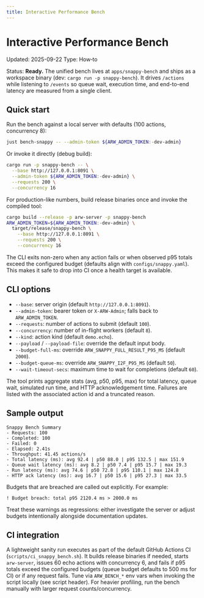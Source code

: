 ```yaml
---
title: Interactive Performance Bench
---
```


# Interactive Performance Bench
Updated: 2025-09-22
Type: How‑to

Status: **Ready.** The unified bench lives at `apps/snappy-bench` and ships as a
workspace binary (dev: `cargo run -p snappy-bench`). It drives `/actions` while
listening to `/events` so queue wait, execution time, and end-to-end latency are
measured from a single client.

## Quick start

Run the bench against a local server with defaults (100 actions, concurrency 8):

```bash
just bench-snappy -- --admin-token ${ARW_ADMIN_TOKEN:-dev-admin}
```

Or invoke it directly (debug build):

```bash
cargo run -p snappy-bench -- \
  --base http://127.0.0.1:8091 \
  --admin-token ${ARW_ADMIN_TOKEN:-dev-admin} \
  --requests 200 \
  --concurrency 16
```

For production-like numbers, build release binaries once and invoke the compiled tool:

```bash
cargo build --release -p arw-server -p snappy-bench
ARW_ADMIN_TOKEN=${ARW_ADMIN_TOKEN:-dev-admin} \
  target/release/snappy-bench \
    --base http://127.0.0.1:8091 \
    --requests 200 \
    --concurrency 16
```

The CLI exits non-zero when any action fails or when observed p95 totals exceed
the configured budget (defaults align with `configs/snappy.yaml`). This makes it
safe to drop into CI once a health target is available.

## CLI options

- `--base`: server origin (default `http://127.0.0.1:8091`).
- `--admin-token`: bearer token or `X-ARW-Admin`; falls back to
  `ARW_ADMIN_TOKEN`.
- `--requests`: number of actions to submit (default `100`).
- `--concurrency`: number of in-flight workers (default `8`).
- `--kind`: action kind (default `demo.echo`).
- `--payload` / `--payload-file`: override the default input body.
- `--budget-full-ms`: override `ARW_SNAPPY_FULL_RESULT_P95_MS` (default
  `2000`).
- `--budget-queue-ms`: override `ARW_SNAPPY_I2F_P95_MS` (default `50`).
- `--wait-timeout-secs`: maximum time to wait for completions (default `60`).

The tool prints aggregate stats (avg, p50, p95, max) for total latency, queue
wait, simulated run time, and HTTP acknowledgement time. Failures are listed
with the associated action id and a truncated reason.

## Sample output

```
Snappy Bench Summary
- Requests: 100
- Completed: 100
- Failed: 0
- Elapsed: 2.41s
- Throughput: 41.45 actions/s
- Total latency (ms): avg 92.4 | p50 88.0 | p95 132.5 | max 151.9
- Queue wait latency (ms): avg 8.2 | p50 7.4 | p95 15.7 | max 19.3
- Run latency (ms): avg 74.6 | p50 72.8 | p95 110.1 | max 124.8
- HTTP ack latency (ms): avg 16.7 | p50 15.6 | p95 27.3 | max 33.5
```

Budgets that are breached are called out explicitly. For example:

```
! Budget breach: total p95 2120.4 ms > 2000.0 ms
```

Treat these warnings as regressions: either investigate the server or adjust
budgets intentionally alongside documentation updates.

## CI integration

A lightweight sanity run executes as part of the default GitHub Actions CI
(`scripts/ci_snappy_bench.sh`). It builds release binaries if needed, starts
`arw-server`, issues 60 echo actions
with concurrency 6, and fails if p95 totals exceed the configured budgets (queue
budget defaults to 500 ms for CI) or if any request fails. Tune via `ARW_BENCH_*`
env vars when invoking the script
locally (see script header). For heavier profiling, run the bench manually with
larger request counts/concurrency.
